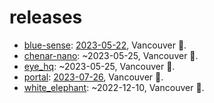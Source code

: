# releases
 - [blue-sense](./designs/blue-sense.md): [2023-05-22](https://medium.com/@arash-kamangir/blue-sense-93dd45e7e588), Vancouver 🌈.
 - [chenar-nano](./designs/chenar-nano.md): ~2023-05-25, Vancouver 🌈.
 - [eye_hq](./designs/eye_hq.md): ~2023-05-25, Vancouver 🌈.
 - [portal](./designs/portal.md): [2023-07-26](https://medium.com/@arash-kamangir/cv-update-and-portal-release-73ee08ac36d1), Vancouver 🌈.
 - [white_elephant](./designs/white_elephant.md): ~2022-12-10, Vancouver 🌈.
